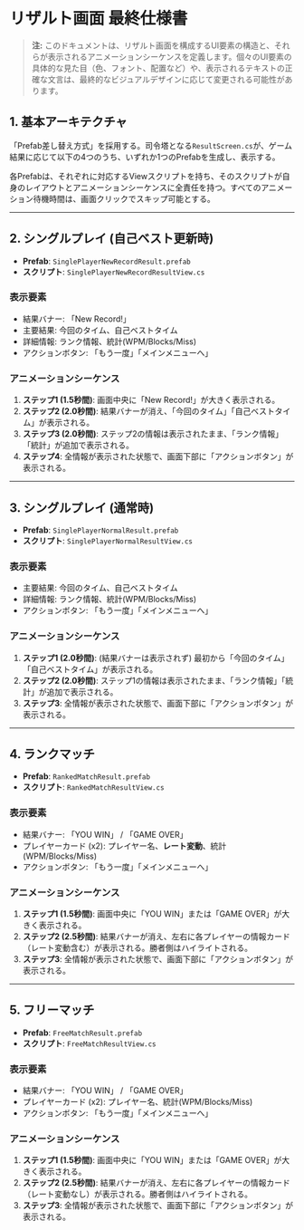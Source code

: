 # **リザルト画面 最終仕様書**

> **注:** このドキュメントは、リザルト画面を構成するUI要素の構造と、それらが表示されるアニメーションシーケンスを定義します。個々のUI要素の具体的な見た目（色、フォント、配置など）や、表示されるテキストの正確な文言は、最終的なビジュアルデザインに応じて変更される可能性があります。

## 1. 基本アーキテクチャ

「Prefab差し替え方式」を採用する。司令塔となる`ResultScreen.cs`が、ゲーム結果に応じて以下の4つのうち、いずれか1つのPrefabを生成し、表示する。

各Prefabは、それぞれに対応するViewスクリプトを持ち、そのスクリプトが自身のレイアウトとアニメーションシーケンスに全責任を持つ。すべてのアニメーション待機時間は、画面クリックでスキップ可能とする。

---

## 2. シングルプレイ (自己ベスト更新時)

- **Prefab**: `SinglePlayerNewRecordResult.prefab`
- **スクリプト**: `SinglePlayerNewRecordResultView.cs`

### 表示要素
- 結果バナー: 「New Record!」
- 主要結果: 今回のタイム、自己ベストタイム
- 詳細情報: ランク情報、統計(WPM/Blocks/Miss)
- アクションボタン: 「もう一度」「メインメニューへ」

### アニメーションシーケンス
1.  **ステップ1 (1.5秒間)**: 画面中央に「New Record!」が大きく表示される。
2.  **ステップ2 (2.0秒間)**: 結果バナーが消え、「今回のタイム」「自己ベストタイム」が表示される。
3.  **ステップ3 (2.0秒間)**: ステップ2の情報は表示されたまま、「ランク情報」「統計」が追加で表示される。
4.  **ステップ4**: 全情報が表示された状態で、画面下部に「アクションボタン」が表示される。

---

## 3. シングルプレイ (通常時)

- **Prefab**: `SinglePlayerNormalResult.prefab`
- **スクリプト**: `SinglePlayerNormalResultView.cs`

### 表示要素
- 主要結果: 今回のタイム、自己ベストタイム
- 詳細情報: ランク情報、統計(WPM/Blocks/Miss)
- アクションボタン: 「もう一度」「メインメニューへ」

### アニメーションシーケンス
1.  **ステップ1 (2.0秒間)**: (結果バナーは表示されず) 最初から「今回のタイム」「自己ベストタイム」が表示される。
2.  **ステップ2 (2.0秒間)**: ステップ1の情報は表示されたまま、「ランク情報」「統計」が追加で表示される。
3.  **ステップ3**: 全情報が表示された状態で、画面下部に「アクションボタン」が表示される。

---

## 4. ランクマッチ

- **Prefab**: `RankedMatchResult.prefab`
- **スクリプト**: `RankedMatchResultView.cs`

### 表示要素
- 結果バナー: 「YOU WIN」 / 「GAME OVER」
- プレイヤーカード (x2): プレイヤー名、**レート変動**、統計(WPM/Blocks/Miss)
- アクションボタン: 「もう一度」「メインメニューへ」

### アニメーションシーケンス
1.  **ステップ1 (1.5秒間)**: 画面中央に「YOU WIN」または「GAME OVER」が大きく表示される。
2.  **ステップ2 (2.5秒間)**: 結果バナーが消え、左右に各プレイヤーの情報カード（レート変動含む）が表示される。勝者側はハイライトされる。
3.  **ステップ3**: 全情報が表示された状態で、画面下部に「アクションボタン」が表示される。

---

## 5. フリーマッチ

- **Prefab**: `FreeMatchResult.prefab`
- **スクリプト**: `FreeMatchResultView.cs`

### 表示要素
- 結果バナー: 「YOU WIN」 / 「GAME OVER」
- プレイヤーカード (x2): プレイヤー名、統計(WPM/Blocks/Miss)
- アクションボタン: 「もう一度」「メインメニューへ」

### アニメーションシーケンス
1.  **ステップ1 (1.5秒間)**: 画面中央に「YOU WIN」または「GAME OVER」が大きく表示される。
2.  **ステップ2 (2.5秒間)**: 結果バナーが消え、左右に各プレイヤーの情報カード（レート変動なし）が表示される。勝者側はハイライトされる。
3.  **ステップ3**: 全情報が表示された状態で、画面下部に「アクションボタン」が表示される。
